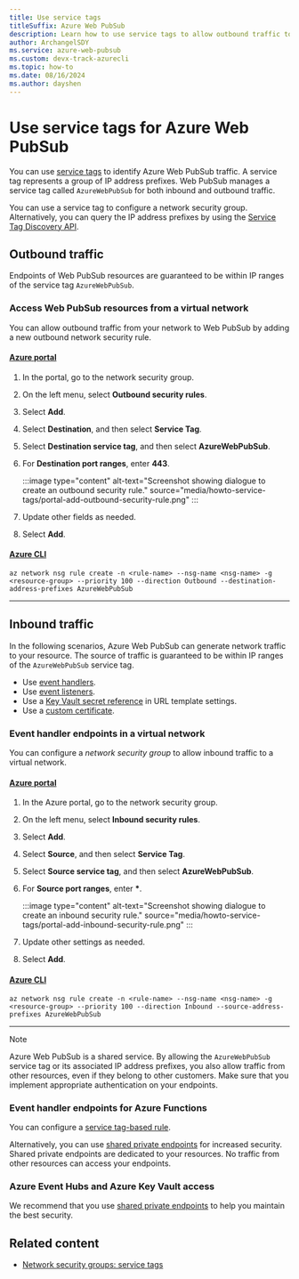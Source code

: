 ```yaml
---
title: Use service tags
titleSuffix: Azure Web PubSub
description: Learn how to use service tags to allow outbound traffic to your Azure Web PubSub resource.
author: ArchangelSDY
ms.service: azure-web-pubsub
ms.custom: devx-track-azurecli
ms.topic: how-to
ms.date: 08/16/2024
ms.author: dayshen
---
```


# Use service tags for Azure Web PubSub

You can use [service tags](../virtual-network/service-tags-overview.md) to identify Azure Web PubSub traffic. A service tag represents a group of IP address prefixes. Web PubSub manages a service tag called `AzureWebPubSub` for both inbound and outbound traffic.

You can use a service tag to configure a network security group. Alternatively, you can query the IP address prefixes by using the [Service Tag Discovery API](../virtual-network/service-tags-overview.md#service-tags-on-premises).

## Outbound traffic

Endpoints of Web PubSub resources are guaranteed to be within IP ranges of the service tag `AzureWebPubSub`.

### Access Web PubSub resources from a virtual network

You can allow outbound traffic from your network to Web PubSub by adding a new outbound network security rule.

#### [Azure portal](#tab/azure-portal)

1. In the portal, go to the network security group.
1. On the left menu, select **Outbound security rules**.
1. Select **Add**.
1. Select **Destination**, and then select **Service Tag**.
1. Select **Destination service tag**, and then select **AzureWebPubSub**.
1. For **Destination port ranges**, enter **443**.

    :::image type="content" alt-text="Screenshot showing dialogue to create an outbound security rule." source="media/howto-service-tags/portal-add-outbound-security-rule.png" :::

1. Update other fields as needed.
1. Select **Add**.

#### [Azure CLI](#tab/azure-cli)

```azurecli-interactive
az network nsg rule create -n <rule-name> --nsg-name <nsg-name> -g <resource-group> --priority 100 --direction Outbound --destination-address-prefixes AzureWebPubSub
```

-----

## Inbound traffic

In the following scenarios, Azure Web PubSub can generate network traffic to your resource. The source of traffic is guaranteed to be within IP ranges of the `AzureWebPubSub` service tag.

* Use [event handlers](howto-develop-eventhandler.md).
* Use [event listeners](howto-develop-event-listener.md).
* Use a [Key Vault secret reference](howto-use-managed-identity.md#use-a-managed-identity-for-a-key-vault-reference) in URL template settings.
* Use a [custom certificate](howto-custom-domain.md#add-a-custom-certificate).

### Event handler endpoints in a virtual network

You can configure a *network security group* to allow inbound traffic to a virtual network.

#### [Azure portal](#tab/azure-portal)

1. In the Azure portal, go to the network security group.
1. On the left menu, select **Inbound security rules**.
1. Select **Add**.
1. Select **Source**, and then select **Service Tag**.
1. Select **Source service tag**, and then select **AzureWebPubSub**.
1. For **Source port ranges**, enter **\***.

   :::image type="content" alt-text="Screenshot showing dialogue to create an inbound security rule." source="media/howto-service-tags/portal-add-inbound-security-rule.png" :::

1. Update other settings as needed.
1. Select **Add**.

#### [Azure CLI](#tab/azure-cli)

```azurecli-interactive
az network nsg rule create -n <rule-name> --nsg-name <nsg-name> -g <resource-group> --priority 100 --direction Inbound --source-address-prefixes AzureWebPubSub
```

-----

> [!NOTE]
> Azure Web PubSub is a shared service. By allowing the `AzureWebPubSub` service tag or its associated IP address prefixes, you also allow traffic from other resources, even if they belong to other customers. Make sure that you implement appropriate authentication on your endpoints.

### Event handler endpoints for Azure Functions

You can configure a [service tag-based rule](../app-service/app-service-ip-restrictions.md#set-a-service-tag-based-rule).

Alternatively, you can use [shared private endpoints](howto-secure-shared-private-endpoints.md) for increased security. Shared private endpoints are dedicated to your resources. No traffic from other resources can access your endpoints.

### Azure Event Hubs and Azure Key Vault access

We recommend that you use [shared private endpoints](howto-secure-shared-private-endpoints-key-vault.md) to help you maintain the best security.

## Related content

* [Network security groups: service tags](../virtual-network/network-security-groups-overview.md#security-rules)
